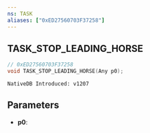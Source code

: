 ```yaml
---
ns: TASK
aliases: ["0xED27560703F37258"]
---
```

## TASK_STOP_LEADING_HORSE

```c
// 0xED27560703F37258
void TASK_STOP_LEADING_HORSE(Any p0);
```

```
NativeDB Introduced: v1207
```

## Parameters
* **p0**:

